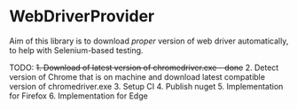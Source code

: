 # WebDriverProvider

Aim of this library is to download *proper* version of web driver automatically, to help with Selenium-based testing.

TODO:
~~1. Download of latest version of chromedriver.exe - done~~
2. Detect version of Chrome that is on machine and download latest compatible version of chromedriver.exe
3. Setup CI
4. Publish nuget
5. Implementation for Firefox
6. Implementation for Edge 
